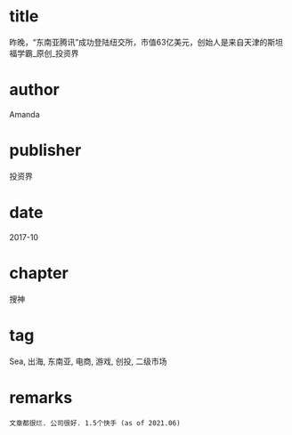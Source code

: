 # title
昨晚，“东南亚腾讯”成功登陆纽交所，市值63亿美元，创始人是来自天津的斯坦福学霸_原创_投资界

# author
Amanda

# publisher
投资界

# date
2017-10

# chapter
搜神

# tag
Sea, 出海, 东南亚, 电商, 游戏, 创投, 二级市场

# remarks
`文章都很烂. 公司很好. 1.5个快手 (as of 2021.06)`
